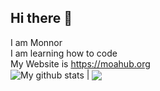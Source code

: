 ## Hi there 👋
I am Monnor
<br />
I am learning how to code
<br />
My Website is https://moahub.org
<br />
<img align="center" src="https://github-readme-stats.vercel.app/api?username=Monnorthegodlydev&show_icons=true&include_all_commits=true&theme=buefy&hide_border=true" alt="My github stats" /></a> | <img align="center" src="https://github-readme-stats.vercel.app/api/top-langs/?username=Monnorthegodlydev&layout=compact&theme=buefy&hide_border=true" />
